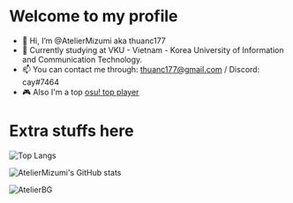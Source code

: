 # Welcome to my profile

- 👋 Hi, I’m @AtelierMizumi aka thuanc177
- 👀 Currently studying at VKU - Vietnam - Korea University of Information and Communication Technology.
- 📫 You can contact me through: thuanc177@gmail.com / Discord: cay#7464
- 🎮 Also I'm a top [osu! top player](https://osu.ppy.sh/users/10910765)

# Extra stuffs here

![Top Langs](https://github-readme-stats.vercel.app/api/top-langs/?username=AtelierMizumi&hide=Makefile) 

![AtelierMizumi's GitHub stats](https://github-readme-stats.vercel.app/api?username=AtelierMizumi&show_icons=true&theme=tokyonight)

![AtelierBG](https://i.imgur.com/U7g4vop.jpeg)
